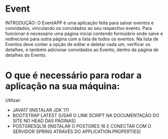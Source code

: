 # Event
INTRODUÇÃO: O EventAPP é uma aplicação feita para salvar eventos e convidados, vinculando os convidados ao seu respectivo evento. Para funcionar é necessário uma página inicial contendo formulário onde salve e redirecione para outra página com a lista de todos os eventos. Na lista de Eventos deve conter a opção de editar e deletar cada um, verificar os detalhes, e também adicionar convidados ao Evento, dentro da página de detalhes do Evento.
# O que é necessário para rodar a aplicação na sua máquina:
Utilizar: 
- JAVA17 (INSTALAR JDK 17)
- BOOTSTRAP LATEST (USAR O LINK SCRIPT NA DOCUMENTAÇÃO DO SITE NO HEAD DAS PÁGINAS)
- POSTGRESQL16 (INSTALAR O POSTGRES 16 E CONECTAR COM O SERVIDOR SPRING ATRAVÉS DO APPLICATION.PROPERTIES)
